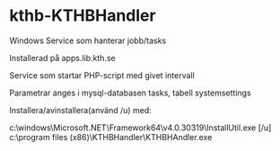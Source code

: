 # kthb-KTHBHandler
Windows Service som hanterar jobb/tasks

Installerad på apps.lib.kth.se

Service som startar PHP-script med givet intervall 

Parametrar anges i mysql-databasen tasks, tabell systemsettings

Installera/avinstallera(använd /u) med:

c:\windows\Microsoft.NET\Framework64\v4.0.30319\InstallUtil.exe [/u] c:\program files (x86)\KTHBHandler\KTHBHAndler.exe
 

